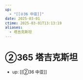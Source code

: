 ```yaml
---
up:
  - "[[②36 中亚]]"
date: 2025-03-01
ctime: 2025-03-01T13:13:19
aliases:
  - 塔吉克斯坦
---
```


# ②365 塔吉克斯坦

- up: [[②36 中亚]]
